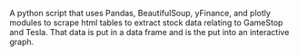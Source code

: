 A python script that uses Pandas, BeautifulSoup, yFinance, and plotly modules
to scrape html tables to extract stock data relating to GameStop and Tesla.
That data is put in a data frame and is the put into an interactive graph.
